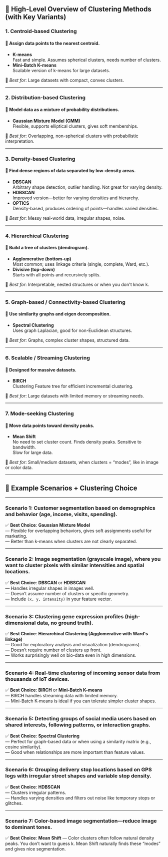 ## 🔹 High-Level Overview of Clustering Methods (with Key Variants)

### 1. **Centroid-based Clustering**
#### 🧠 Assign data points to the nearest centroid.

- **K-means**  
  Fast and simple. Assumes spherical clusters, needs number of clusters.
- **Mini-Batch K-means**  
  Scalable version of k-means for large datasets.

📌 *Best for*: Large datasets with compact, convex clusters.

---

### 2. **Distribution-based Clustering**
#### 🧠 Model data as a mixture of probability distributions.

- **Gaussian Mixture Model (GMM)**  
  Flexible, supports elliptical clusters, gives soft memberships.

📌 *Best for*: Overlapping, non-spherical clusters with probabilistic interpretation.

---

### 3. **Density-based Clustering**
#### 🧠 Find dense regions of data separated by low-density areas.

- **DBSCAN**  
  Arbitrary shape detection, outlier handling. Not great for varying density.
- **HDBSCAN**  
  Improved version—better for varying densities and hierarchy.
- **OPTICS**  
  Density-based, produces ordering of points—handles varied densities.

📌 *Best for*: Messy real-world data, irregular shapes, noise.

---

### 4. **Hierarchical Clustering**
#### 🧠 Build a tree of clusters (dendrogram).

- **Agglomerative (bottom-up)**  
  Most common; uses linkage criteria (single, complete, Ward, etc.).
- **Divisive (top-down)**  
  Starts with all points and recursively splits.

📌 *Best for*: Interpretable, nested structures or when you don't know k.

---

### 5. **Graph-based / Connectivity-based Clustering**
#### 🧠 Use similarity graphs and eigen decomposition.

- **Spectral Clustering**  
  Uses graph Laplacian, good for non-Euclidean structures.

📌 *Best for*: Graphs, complex cluster shapes, structured data.

---

### 6. **Scalable / Streaming Clustering**
#### 🧠 Designed for massive datasets.

- **BIRCH**  
  Clustering Feature tree for efficient incremental clustering.
  
📌 *Best for*: Large datasets with limited memory or streaming needs.

---

### 7. **Mode-seeking Clustering**
#### 🧠 Move data points toward density peaks.

- **Mean Shift**  
  No need to set cluster count. Finds density peaks. Sensitive to bandwidth.  
  Slow for large data.

📌 *Best for*: Small/medium datasets, when clusters = “modes”, like in image or color data.

---

## 🎯 Example Scenarios + Clustering Choice

---

### **Scenario 1**: Customer segmentation based on demographics and behavior (age, income, visits, spending).

✅ **Best Choice**: **Gaussian Mixture Model**  
— Flexible for overlapping behaviors, gives soft assignments useful for marketing.  
— Better than k-means when clusters are not clearly separated.

---

### **Scenario 2**: Image segmentation (grayscale image), where you want to cluster pixels with similar intensities and spatial locations.

✅ **Best Choice**: **DBSCAN** or **HDBSCAN**  
— Handles irregular shapes in images well.  
— Doesn’t assume number of clusters or specific geometry.  
— Include `(x, y, intensity)` in your feature vector.

---

### **Scenario 3**: Clustering gene expression profiles (high-dimensional data, no ground truth).

✅ **Best Choice**: **Hierarchical Clustering (Agglomerative with Ward's linkage)**  
— Good for exploratory analysis and visualization (dendrograms).  
— Doesn’t require number of clusters up front.  
— Works surprisingly well on bio-data even in high dimensions.

---

### **Scenario 4**: Real-time clustering of incoming sensor data from thousands of IoT devices.

✅ **Best Choice**: **BIRCH** or **Mini-Batch K-means**  
— BIRCH handles streaming data with limited memory.  
— Mini-Batch K-means is ideal if you can tolerate simpler cluster shapes.

---

### **Scenario 5**: Detecting groups of social media users based on shared interests, following patterns, or interaction graphs.

✅ **Best Choice**: **Spectral Clustering**  
— Perfect for graph-based data or when using a similarity matrix (e.g., cosine similarity).  
— Good when relationships are more important than feature values.

---

### **Scenario 6**: Grouping delivery stop locations based on GPS logs with irregular street shapes and variable stop density.

✅ **Best Choice**: **HDBSCAN**  
— Clusters irregular patterns.  
— Handles varying densities and filters out noise like temporary stops or glitches.

---

### **Scenario 7**: Color-based image segmentation—reduce image to dominant tones.

✅ **Best Choice**: **Mean Shift**
— Color clusters often follow natural density peaks. You don’t want to guess k. Mean Shift naturally finds these “modes” and gives nice segmentation.

